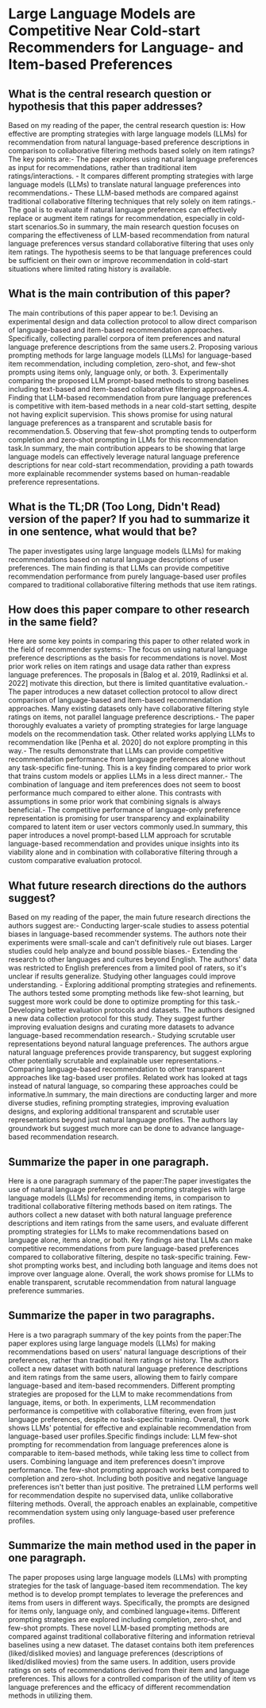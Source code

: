 # Large Language Models are Competitive Near Cold-start Recommenders for   Language- and Item-based Preferences

## What is the central research question or hypothesis that this paper addresses?

Based on my reading of the paper, the central research question is: How effective are prompting strategies with large language models (LLMs) for recommendation from natural language-based preference descriptions in comparison to collaborative filtering methods based solely on item ratings?The key points are:- The paper explores using natural language preferences as input for recommendations, rather than traditional item ratings/interactions. - It compares different prompting strategies with large language models (LLMs) to translate natural language preferences into recommendations.- These LLM-based methods are compared against traditional collaborative filtering techniques that rely solely on item ratings.- The goal is to evaluate if natural language preferences can effectively replace or augment item ratings for recommendation, especially in cold-start scenarios.So in summary, the main research question focuses on comparing the effectiveness of LLM-based recommendation from natural language preferences versus standard collaborative filtering that uses only item ratings. The hypothesis seems to be that language preferences could be sufficient on their own or improve recommendation in cold-start situations where limited rating history is available.


## What is the main contribution of this paper?

The main contributions of this paper appear to be:1. Devising an experimental design and data collection protocol to allow direct comparison of language-based and item-based recommendation approaches. Specifically, collecting parallel corpora of item preferences and natural language preference descriptions from the same users.2. Proposing various prompting methods for large language models (LLMs) for language-based item recommendation, including completion, zero-shot, and few-shot prompts using items only, language only, or both. 3. Experimentally comparing the proposed LLM prompt-based methods to strong baselines including text-based and item-based collaborative filtering approaches.4. Finding that LLM-based recommendation from pure language preferences is competitive with item-based methods in a near cold-start setting, despite not having explicit supervision. This shows promise for using natural language preferences as a transparent and scrutable basis for recommendation.5. Observing that few-shot prompting tends to outperform completion and zero-shot prompting in LLMs for this recommendation task.In summary, the main contribution appears to be showing that large language models can effectively leverage natural language preference descriptions for near cold-start recommendation, providing a path towards more explainable recommender systems based on human-readable preference representations.


## What is the TL;DR (Too Long, Didn't Read) version of the paper? If you had to summarize it in one sentence, what would that be?

The paper investigates using large language models (LLMs) for making recommendations based on natural language descriptions of user preferences. The main finding is that LLMs can provide competitive recommendation performance from purely language-based user profiles compared to traditional collaborative filtering methods that use item ratings.


## How does this paper compare to other research in the same field?

Here are some key points in comparing this paper to other related work in the field of recommender systems:- The focus on using natural language preference descriptions as the basis for recommendations is novel. Most prior work relies on item ratings and usage data rather than express language preferences. The proposals in [Balog et al. 2019, Radlinksi et al. 2022] motivate this direction, but there is limited quantitative evaluation.- The paper introduces a new dataset collection protocol to allow direct comparison of language-based and item-based recommendation approaches. Many existing datasets only have collaborative filtering style ratings on items, not parallel language preference descriptions.- The paper thoroughly evaluates a variety of prompting strategies for large language models on the recommendation task. Other related works applying LLMs to recommendation like [Penha et al. 2020] do not explore prompting in this way.- The results demonstrate that LLMs can provide competitive recommendation performance from language preferences alone without any task-specific fine-tuning. This is a key finding compared to prior work that trains custom models or applies LLMs in a less direct manner.- The combination of language and item preferences does not seem to boost performance much compared to either alone. This contrasts with assumptions in some prior work that combining signals is always beneficial.- The competitive performance of language-only preference representation is promising for user transparency and explainability compared to latent item or user vectors commonly used.In summary, this paper introduces a novel prompt-based LLM approach for scrutable language-based recommendation and provides unique insights into its viability alone and in combination with collaborative filtering through a custom comparative evaluation protocol.


## What future research directions do the authors suggest?

Based on my reading of the paper, the main future research directions the authors suggest are:- Conducting larger-scale studies to assess potential biases in language-based recommender systems. The authors note their experiments were small-scale and can't definitively rule out biases. Larger studies could help analyze and bound possible biases.- Extending the research to other languages and cultures beyond English. The authors' data was restricted to English preferences from a limited pool of raters, so it's unclear if results generalize. Studying other languages could improve understanding. - Exploring additional prompting strategies and refinements. The authors tested some prompting methods like few-shot learning, but suggest more work could be done to optimize prompting for this task.- Developing better evaluation protocols and datasets. The authors designed a new data collection protocol for this study. They suggest further improving evaluation designs and curating more datasets to advance language-based recommendation research.- Studying scrutable user representations beyond natural language preferences. The authors argue natural language preferences provide transparency, but suggest exploring other potentially scrutable and explainable user representations.- Comparing language-based recommendation to other transparent approaches like tag-based user profiles. Related work has looked at tags instead of natural language, so comparing these approaches could be informative.In summary, the main directions are conducting larger and more diverse studies, refining prompting strategies, improving evaluation designs, and exploring additional transparent and scrutable user representations beyond just natural language profiles. The authors lay groundwork but suggest much more can be done to advance language-based recommendation research.


## Summarize the paper in one paragraph.

Here is a one paragraph summary of the paper:The paper investigates the use of natural language preferences and prompting strategies with large language models (LLMs) for recommending items, in comparison to traditional collaborative filtering methods based on item ratings. The authors collect a new dataset with both natural language preference descriptions and item ratings from the same users, and evaluate different prompting strategies for LLMs to make recommendations based on language alone, items alone, or both. Key findings are that LLMs can make competitive recommendations from pure language-based preferences compared to collaborative filtering, despite no task-specific training. Few-shot prompting works best, and including both language and items does not improve over language alone. Overall, the work shows promise for LLMs to enable transparent, scrutable recommendation from natural language preference summaries.


## Summarize the paper in two paragraphs.

Here is a two paragraph summary of the key points from the paper:The paper explores using large language models (LLMs) for making recommendations based on users' natural language descriptions of their preferences, rather than traditional item ratings or history. The authors collect a new dataset with both natural language preference descriptions and item ratings from the same users, allowing them to fairly compare language-based and item-based recommenders. Different prompting strategies are proposed for the LLM to make recommendations from language, items, or both. In experiments, LLM recommendation performance is competitive with collaborative filtering, even from just language preferences, despite no task-specific training. Overall, the work shows LLMs' potential for effective and explainable recommendation from language-based user profiles.Specific findings include: LLM few-shot prompting for recommendation from language preferences alone is comparable to item-based methods, while taking less time to collect from users. Combining language and item preferences doesn't improve performance. The few-shot prompting approach works best compared to completion and zero-shot. Including both positive and negative language preferences isn't better than just positive. The pretrained LLM performs well for recommendation despite no supervised data, unlike collaborative filtering methods. Overall, the approach enables an explainable, competitive recommendation system using only language-based user preference profiles.


## Summarize the main method used in the paper in one paragraph.

The paper proposes using large language models (LLMs) with prompting strategies for the task of language-based item recommendation. The key method is to develop prompt templates to leverage the preferences and items from users in different ways. Specifically, the prompts are designed for items only, language only, and combined language+items. Different prompting strategies are explored including completion, zero-shot, and few-shot prompts. These novel LLM-based prompting methods are compared against traditional collaborative filtering and information retrieval baselines using a new dataset. The dataset contains both item preferences (liked/disliked movies) and language preferences (descriptions of liked/disliked movies) from the same users. In addition, users provide ratings on sets of recommendations derived from their item and language preferences. This allows for a controlled comparison of the utility of item vs language preferences and the efficacy of different recommendation methods in utilizing them.
